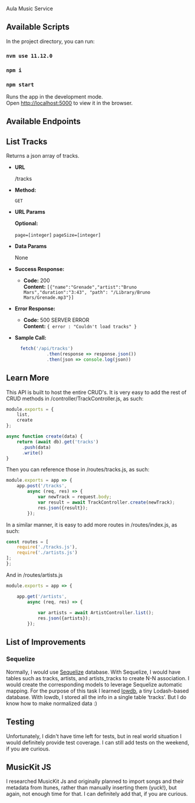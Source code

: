Aula Music Service

## Available Scripts

In the project directory, you can run:
### `nvm use 11.12.0`
### `npm i`
### `npm start`

Runs the app in the development mode.<br>
Open [http://localhost:5000](http://localhost:5000) to view it in the browser.

## Available Endpoints

**List Tracks**
----
  Returns a json array of tracks.

* **URL**

  /tracks

* **Method:**

  `GET`

*  **URL Params**

   **Optional:**

   `page=[integer]`
   `pageSize=[integer]`

* **Data Params**

  None

* **Success Response:**

  * **Code:** 200 <br />
    **Content:** `[{"name":"Grenade","artist":"Bruno Mars","duration":"3:43", "path": "/Library/Bruno Mars/Grenade.mp3"}]`

* **Error Response:**

  * **Code:** 500 SERVER ERROR <br />
    **Content:** `{ error : "Couldn't load tracks" }`

* **Sample Call:**

  ```javascript
    fetch('/api/tracks')
              .then(response => response.json())
              .then(json => console.log(json))
  ```
## Learn More
This API is built to host the entire CRUD's. It is very easy to add the rest of CRUD methods in /controller/TrackController.js, as such:
```javascript
module.exports = {
    list,
    create
};

async function create(data) {
    return (await db).get('tracks')
      .push(data)
      .write()
}
```
Then you can reference those in /routes/tracks.js, as such:
```javascript
module.exports = app => {
    app.post('/tracks',
        async (req, res) => {
            var newTrack = request.body;
            var result = await TrackController.create(newTrack);
            res.json({result});
        });
 ```

In a similar manner, it is easy to add more routes in /routes/index.js, as such:
```javascript
const routes = [
    require('./tracks.js'),
    require('./artists.js')
];
};
```
  
And in /routes/artists.js

```javascript
module.exports = app => {

    app.get('/artists',
        async (req, res) => {
            
            var artists = await ArtistController.list();
            res.json({artists});
        });
 ```

## List of Improvements

### Sequelize
Normally, I would use [Sequelize](http://docs.sequelizejs.com/) database. With Sequelize, I would have tables such as tracks, artists, and artists_tracks to create N-N association. I would create the corresponding models to leverage Sequelize automatic mapping.
For the purpose of this task I learned [lowdb](https://github.com/typicode/lowdb), a tiny Lodash-based database. With lowdb, I stored all the info in a single table ‘tracks’. But I do know how to make normalized data :)

## Testing
Unfortunately, I didn't have time left for tests, but in real world situation I would definitely provide test coverage. I can still add tests on the weekend, if you are curious.

## MusicKit JS
I researched MusicKit Js and originally planned to import songs and their metadata from Itunes,
rather than manually inserting them (yuck!), but again, not enough time for that. I can definitely add that, if you are curious.
